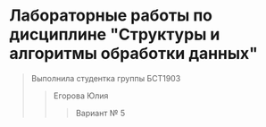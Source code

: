 # Лабораторные работы по дисциплине "Структуры и алгоритмы обработки данных"
> Выполнила студентка группы БСТ1903
>> Егорова Юлия
>>> Вариант № 5
